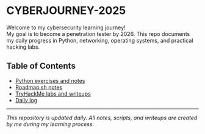 # CYBERJOURNEY-2025

Welcome to my cybersecurity learning journey!  
My goal is to become a penetration tester by 2026. This repo documents my daily progress in Python, networking, operating systems, and practical hacking labs.

## Table of Contents
- [Python exercises and notes](./python/)
- [Roadmap.sh notes](./roadmapsh-notes/)
- [TryHackMe labs and writeups](./tryhackme/)
- [Daily log](./daily-log.md)

---
*This repository is updated daily. All notes, scripts, and writeups are created by me during my learning process.*